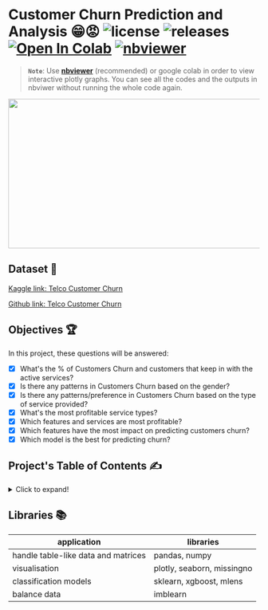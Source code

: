 # Customer Churn Prediction and Analysis 😁😡  ![license](https://img.shields.io/github/license/Pegah-Ardehkhani/Customer-Churn-Prediction.svg) ![releases](https://img.shields.io/github/release/Pegah-Ardehkhani/Customer-Churn-Prediction.svg) <a href="https://colab.research.google.com/drive/14Qjd2CrysCLx4K95t-r_t8fRvXMjyDbj?usp=sharing" target="_parent\"><img src="https://colab.research.google.com/assets/colab-badge.svg" alt="Open In Colab"/></a> [![nbviewer](https://img.shields.io/badge/render-nbviewer-orange.svg)](https://nbviewer.org/github/Pegah-Ardehkhani/Customer-Churn-Prediction/blob/main/Telco%20Customer%20Churn%20Prediction%20and%20Analysis.ipynb)

> **`Note`**: Use [**nbviewer**](https://nbviewer.org/github/Pegah-Ardehkhani/Customer-Churn-Prediction/blob/main/Telco%20Customer%20Churn%20Prediction%20and%20Analysis.ipynb) (recommended) or google colab in order to view interactive plotly graphs. You can see all the codes and the outputs in nbviwer without running the whole code again.

<p align="center">
  <img width="600" height="300" src="https://blog.accessdevelopment.com/hs-fs/hubfs/magnet%20customers.gif?width=463&name=magnet%20customers.gif">
</p>

## Dataset 📔

[Kaggle link: Telco Customer Churn](https://www.kaggle.com/datasets/blastchar/telco-customer-churn)

[Github link: Telco Customer Churn](https://github.com/IBM/telco-customer-churn-on-icp4d/tree/master/data)

## Objectives 🏆

In this project, these questions will be answered:

* [x] What's the % of Customers Churn and customers that keep in with the active services?
* [x] Is there any patterns in Customers Churn based on the gender?
* [x] Is there any patterns/preference in Customers Churn based on the type of service provided?
* [x] What's the most profitable service types?
* [x] Which features and services are most profitable?
* [x] Which features have the most impact on predicting customers churn?
* [x] Which model is the best for predicting churn?

## Project's Table of Contents ✍️
<details>
  <summary>Click to expand!</summary>

1. Problem statement
2. Import Libraries and Data
3. Handling Missing Values
4. Data Analysis and Visualization
5. Outlier Detection
6. Check for Rare Categories
7. Categorical Variables Encoding
8. Balance Data
9. Dataset Splitting
10. Feature Scaling
11. Modeling and Parameter Optimization
12. Feature Importance
13. Results
</details>

## Libraries 📚

**application** | **libraries**
--- | --- 
handle table-like data and matrices | pandas, numpy 
visualisation | plotly, seaborn, missingno 
classification models | sklearn, xgboost, mlens 
balance data | imblearn 
